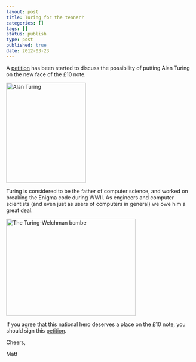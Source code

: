 ```yaml
---
layout: post
title: Turing for the tenner?
categories: []
tags: []
status: publish
type: post
published: true
date: 2012-03-23
---
```


A <a title="Turing for the tenner" href="https://submissions.epetitions.direct.gov.uk/petitions/31659">petition</a> has been started to discuss the possibility of putting Alan Turing on the new face of the £10 note.

<img class="aligncenter" title="Alan Turing" src="http://upload.wikimedia.org/wikipedia/en/c/c8/Alan_Turing_photo.jpg" alt="Alan Turing" width="213" height="266" />

Turing is considered to be the father of computer science, and worked on breaking the Enigma code during WWII. As engineers and computer scientists (and even just as users of computers in general) we owe him a great deal.

<img class="aligncenter" title="Turing-Welchman bombe" src="http://upload.wikimedia.org/wikipedia/commons/5/5c/Bombe-rebuild.jpg" alt="The Turing-Welchman bombe" width="346" height="259" />

If you agree that this national hero deserves a place on the £10 note, you should sign this <a title="Turing for the tenner" href="https://submissions.epetitions.direct.gov.uk/petitions/31659">petition</a>.

Cheers,

Matt
